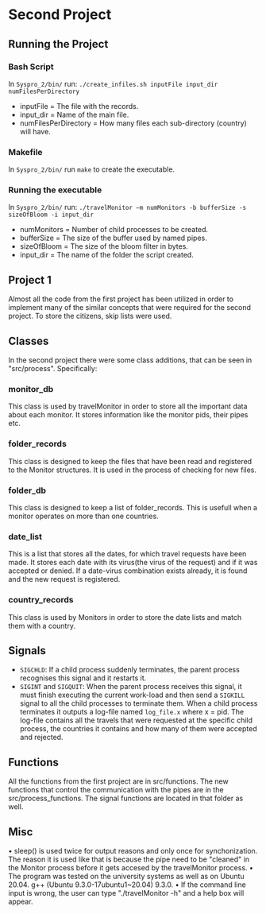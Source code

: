 # Second Project

## Running the Project

### Bash Script 
In `Syspro_2/bin/` run: 
`./create_infiles.sh inputFile input_dir numFilesPerDirectory`
- inputFile = The file with the records.
- input_dir = Name of the main file.
- numFilesPerDirectory = How many files each sub-directory (country) will have.

### Makefile
In `Syspro_2/bin/` run `make` to create the executable.

### Running the executable
In `Syspro_2/bin/` run: 
`./travelMonitor –m numMonitors -b bufferSize -s sizeOfBloom -i input_dir`
- numMonitors = Number of child processes to be created.
- bufferSize = The size of the buffer used by named pipes.
- sizeOfBloom = The size of the bloom filter in bytes.
- input_dir = The name of the folder the script created.

## Project 1
 Almost all the code from the first project has been utilized in order to implement many of the
 similar concepts that were required for the second project. To store the citizens, skip lists
 were used.

## Classes
 In the second project there were some class additions, that can be seen in "src/process".
 Specifically:
### monitor_db
 This class is used by travelMonitor in order to store all the important data about each
 monitor. It stores information like the monitor pids, their pipes etc.
### folder_records
 This class is designed to keep the files that have been read and registered to the
 Monitor structures. It is used in the process of checking for new files.
### folder_db
 This class is designed to keep a list of folder_records. This is usefull when a monitor
 operates on more than one countries.
### date_list
 This is a list that stores all the dates, for which travel requests have been made. It
 stores each date with its virus(the virus of the request) and if it was accepted or
 denied. If a date-virus combination exists already, it is found and the new request is
 registered.
### country_records
 This class is used by Monitors in order to store the date lists and match them with a
 country.

## Signals
- `SIGCHLD`: If a child process suddenly terminates, the parent process recognises this signal and it restarts it.
- `SIGINT` and `SIGQUIT`: When the parent process receives this signal, it must finish executing the current work-load and then send a `SIGKILL` signal to all the child processes to terminate them. When a child process terminates it outputs a log-file named `log_file.x` where x = pid. The log-file contains all the travels that were requested at the specific child process, the countries it contains and how many of them were accepted and rejected. 

## Functions
All  the functions from the first project are in src/functions. The new functions  that control the communication with  the pipes are in the  src/process_functions.  The signal functions  are located in that folder as well.

## Misc
 • sleep() is used twice for output reasons and only once for synchonization. The reason it is
 used like that is because the pipe need to be "cleaned" in the Monitor process before it gets
 accesed by the travelMonitor process.
 • The program was tested on the university systems as well as on Ubuntu 20.04.
 g++ (Ubuntu 9.3.0-17ubuntu1~20.04) 9.3.0.
 • If the command line input is wrong, the user can type "./travelMonitor -h" and a help
 box will appear.
